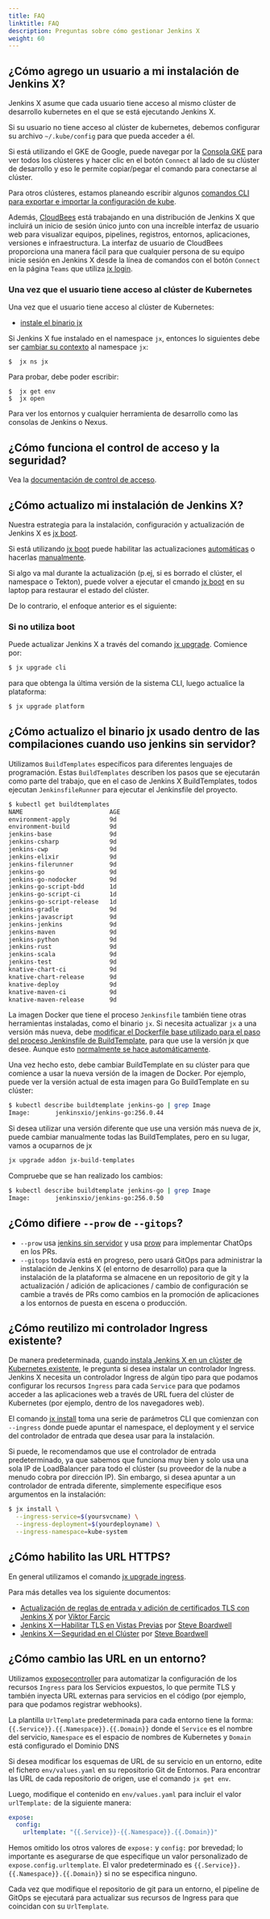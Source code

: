 ```yaml
---
title: FAQ
linktitle: FAQ
description: Preguntas sobre cómo gestionar Jenkins X
weight: 60
---
```


## ¿Cómo agrego un usuario a mi instalación de Jenkins X?

Jenkins X asume que cada usuario tiene acceso al mismo clúster de desarrollo kubernetes en el que se está ejecutando Jenkins X.

Si su usuario no tiene acceso al clúster de kubernetes, debemos configurar su archivo `~/.kube/config` para que pueda acceder a él.

Si está utilizando el GKE de Google, puede navegar por la [Consola GKE](https://console.cloud.google.com) para ver todos los clústeres y hacer clic en el botón `Connect` al lado de su clúster de desarrollo y eso le permite copiar/pegar el comando para conectarse al clúster.

Para otros clústeres, estamos planeando escribir algunos [comandos CLI para exportar e importar la configuración de kube](https://github.com/jenkins-x/jx/issues/1406).

Además, [CloudBees](https://www.cloudbees.com/) está trabajando en una distribución de Jenkins X que incluirá un inicio de sesión único junto con una increíble interfaz de usuario web para visualizar equipos, pipelines, registros, entornos, aplicaciones, versiones e infraestructura. La interfaz de usuario de CloudBees proporciona una manera fácil para que cualquier persona de su equipo inicie sesión en Jenkins X desde la línea de comandos con el botón `Connect` en la página `Teams` que utiliza [jx login](/commands/jx_login/).

### Una vez que el usuario tiene acceso al clúster de Kubernetes

Una vez que el usuario tiene acceso al clúster de Kubernetes:

* [instale el binario jx](/es/docs/getting-started/setup/install/)

Si Jenkins X fue instalado en el namespace `jx`, entonces lo siguientes debe ser [cambiar su contexto](/docs/using-jx/common-tasks/kube-context/) al namespace `jx`:

    $  jx ns jx

Para probar, debe poder escribir:

    $  jx get env
    $  jx open

Para ver los entornos y cualquier herramienta de desarrollo como las consolas de Jenkins o Nexus.

## ¿Cómo funciona el control de acceso y la seguridad?

Vea la [documentación de control de acceso](/docs/managing-jx/common-tasks/access-control/).

## ¿Cómo actualizo mi instalación de Jenkins X?

Nuestra estrategia para la instalación, configuración y actualización de Jenkins X es [jx boot](/es/docs/getting-started/setup/boot/).

Si está utilizando [jx boot](/es/docs/getting-started/setup/boot/) puede habilitar las actualizaciones [automáticas](/es/docs/getting-started/setup/boot/#actualizaciones-automáticas) o hacerlas [manualmente](/es/docs/getting-started/setup/boot/#actualizaciones-manuales).

Si algo va mal durante la actualización (p.ej, si es borrado el clúster, el namespace o Tekton), puede volver a ejecutar el cmando [jx boot](/es/docs/getting-started/setup/boot/) en su laptop para restaurar el estado del clúster.


De lo contrario, el enfoque anterior es el siguiente:

### Si no utiliza boot

Puede actualizar Jenkins X a través del comando [jx upgrade](/commands/jx_upgrade/). Comience por:

```sh
$ jx upgrade cli
```

para que obtenga la última versión de la sistema CLI, luego actualice la plataforma:

```sh
$ jx upgrade platform
```

## ¿Cómo actualizo el binario jx usado dentro de las compilaciones cuando uso jenkins sin servidor?

Utilizamos `BuildTemplates` específicos para diferentes lenguajes de programación. Estas `BuildTemplates` describen los pasos que se ejecutarán como parte del trabajo, que en el caso de Jenkins X BuildTemplates, todos ejecutan `JenkinsfileRunner` para ejecutar el Jenkinsfile del proyecto.

```sh
$ kubectl get buildtemplates
NAME                        AGE
environment-apply           9d
environment-build           9d
jenkins-base                9d
jenkins-csharp              9d
jenkins-cwp                 9d
jenkins-elixir              9d
jenkins-filerunner          9d
jenkins-go                  9d
jenkins-go-nodocker         9d
jenkins-go-script-bdd       1d
jenkins-go-script-ci        1d
jenkins-go-script-release   1d
jenkins-gradle              9d
jenkins-javascript          9d
jenkins-jenkins             9d
jenkins-maven               9d
jenkins-python              9d
jenkins-rust                9d
jenkins-scala               9d
jenkins-test                9d
knative-chart-ci            9d
knative-chart-release       9d
knative-deploy              9d
knative-maven-ci            9d
knative-maven-release       9d
```

La imagen Docker que tiene el proceso `Jenkinsfile` también tiene otras herramientas instaladas, como el binario `jx`. Si necesita actualizar `jx` a una versión más nueva, debe [modificar el Dockerfile base utilizado para el paso del proceso Jenkinsfile de BuildTemplate](https://github.com/jenkins-x/jenkins-x-serverless/blob/def939f559b6b0e6735c043ce032686397053a6e/Dockerfile.base#L120-L123), para que use la versión jx que desee. Aunque esto [normalmente se hace automáticamente](https://github.com/jenkins-x/jenkins-x-serverless/commits/def939f559b6b0e6735c043ce032686397053a6e/Dockerfile.base).

Una vez hecho esto, debe cambiar BuildTemplate en su clúster para que comience a usar la nueva versión de la imagen de Docker. Por ejemplo, puede ver la versión actual de esta imagen para Go BuildTemplate en su clúster:

```sh
$ kubectl describe buildtemplate jenkins-go | grep Image
Image:       jenkinsxio/jenkins-go:256.0.44
```

Si desea utilizar una versión diferente que use una versión más nueva de jx, puede cambiar manualmente todas las BuildTemplates, pero en su lugar, vamos a ocuparnos de jx

```sh
jx upgrade addon jx-build-templates
```

Compruebe que se han realizado los cambios:

```sh
$ kubectl describe buildtemplate jenkins-go | grep Image
Image:       jenkinsxio/jenkins-go:256.0.50
```

## ¿Cómo difiere `--prow` de `--gitops`?

* `--prow` usa [jenkins sin servidor](/news/serverless-jenkins/) y usa [prow](https://github.com/kubernetes/test-infra/tree/master/prow) para implementar ChatOps en los PRs.
* `--gitops` todavía está en progreso, pero usará GitOps para administrar la instalación de Jenkins X (el entorno de desarrollo) para que la instalación de la plataforma se almacene en un repositorio de git y la actualización / adición de aplicaciones / cambio de configuración se cambie a través de PRs como cambios en la promoción de aplicaciones a los entornos de puesta en escena o producción.

## ¿Cómo reutilizo mi controlador Ingress existente?

De manera predeterminada, [cuando instala Jenkins X en un clúster de Kubernetes existente](/docs/managing-jx/common-tasks/install-on-cluster/), le pregunta si desea instalar un controlador Ingress. Jenkins X necesita un controlador Ingress de algún tipo para que podamos configurar los recursos `Ingress` para cada `Service` para que podamos acceder a las aplicaciones web a través de URL fuera del clúster de Kubernetes (por ejemplo, dentro de los navegadores web).

El comando [jx install](/commands/jx_install/) toma una serie de parámetros CLI que comienzan con `--ingress` donde puede apuntar el namespace, el deployment y el service del controlador de entrada que desea usar para la instalación.

Si puede, le recomendamos que use el controlador de entrada predeterminado, ya que sabemos que funciona muy bien y solo usa una sola IP de LoadBalancer para todo el clúster (su proveedor de la nube a menudo cobra por dirección IP). Sin embargo, si desea apuntar a un controlador de entrada diferente, simplemente especifique esos argumentos en la instalación:

```sh
$ jx install \
  --ingress-service=$(yoursvcname) \
  --ingress-deployment=$(yourdeployname) \
  --ingress-namespace=kube-system
```

## ¿Cómo habilito las URL HTTPS?

En general utilizamos el comando [jx upgrade ingress](/commands/jx_upgrade_ingress/).

Para más detalles vea los siguiente documentos:

* [Actualización de reglas de entrada y adición de certificados TLS con Jenkins X](https://technologyconversations.com/2019/05/31/upgrading-ingress-rules-and-adding-tls-certificates-with-jenkins-x/) por [Viktor Farcic](https://technologyconversations.com)
* [Jenkins X — Habilitar TLS en Vistas Previas](https://itnext.io/jenkins-x-tls-enabled-previews-d04fa68c7ce9?source=friends_link&sk=c13828b223f56ed662fd7ec0872c3d1e) por [Steve Boardwell](https://medium.com/@sboardwell)
* [Jenkins X — Seguridad en el Clúster](https://itnext.io/jenkins-x-securing-the-cluster-e1b9fcd8dd05?source=friends_link&sk=e1e46e780908b2e3c8415c3191e82c56) por [Steve Boardwell](https://medium.com/@sboardwell)

## ¿Cómo cambio las URL en un entorno?

Utilizamos [exposecontroller](https://github.com/jenkins-x/exposecontroller) para automatizar la configuración de los recursos `Ingress` para los Servicios expuestos, lo que permite TLS y también inyecta URL externas para servicios en el código (por ejemplo, para que podamos registrar webhooks).

La plantilla `UrlTemplate` predeterminada para cada entorno tiene la forma: `{{.Service}}.{{.Namespace}}.{{.Domain}}` donde el `Service` es el nombre del servicio, `Namespace` es el espacio de nombres de Kubernetes y `Domain` está configurado el Dominio DNS

Si desea modificar los esquemas de URL de su servicio en un entorno, edite el fichero `env/values.yaml` en su repositorio Git de Entornos. Para encontrar las URL de cada repositorio de origen, use el comando `jx get env`.

Luego, modifique el contenido en `env/values.yaml` para incluir el valor `urlTemplate:` de la siguiente manera:

```yaml
expose:
  config:
    urltemplate: "{{.Service}}-{{.Namespace}}.{{.Domain}}"
```

Hemos omitido los otros valores de `expose:` y `config:` por brevedad; lo importante es asegurarse de que especifique un valor personalizado de `expose.config.urltemplate`. El valor predeterminado es `{{.Service}}.{{.Namespace}}.{{.Domain}}` si no se especifica ninguno.

Cada vez que modifique el repositorio de git para un entorno, el pipeline de GitOps se ejecutará para actualizar sus recursos de Ingress para que coincidan con su `UrlTemplate`.